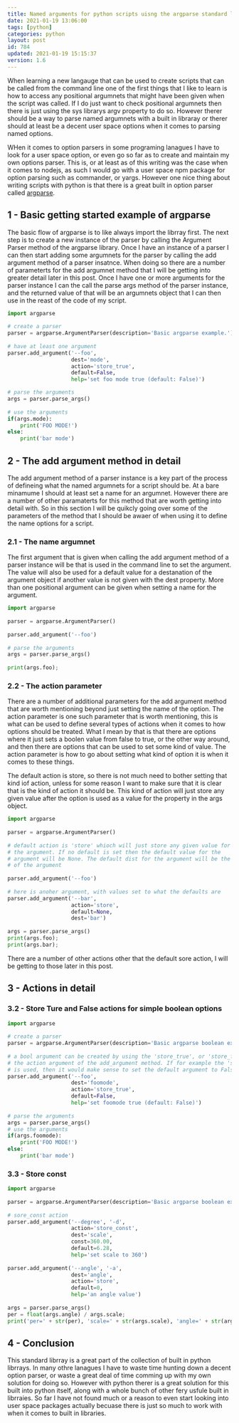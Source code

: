 ```yaml
---
title: Named arguments for python scripts uisng the argparse standard librray
date: 2021-01-19 13:06:00
tags: [python]
categories: python
layout: post
id: 784
updated: 2021-01-19 15:15:37
version: 1.6
---
```


When learning a new langauge that can be used to create scripts that can be called from the command line one of the first things that I like to learn is how to access any positional argumnets that might have been given when the script was called. If I do just want to check positional argumnets then there is just using the sys librarys argv property to do so. However therer should be a way to parse named argumnets with a built in libraray or therer should at least be a decent user space options when it comes to parsing named options.

WHen it comes to option parsers in some programing lanagues I have to look for a user space option, or even go so far as to create and maintain my own options parser. This is, or at least as of this writing was the case when it comes to nodejs, as such I would go with a user space npm package for option parsing such as commander, or yargs. However one nice thing about writing scripts with python is that there is a great built in option parser called [argparse](https://docs.python.org/3.7/library/argparse.html#argparse.ArgumentParser.add_argument).

<!-- more -->

## 1 - Basic getting started example of argparse

The basic flow of argparse is to like always import the librray first. The next step is to create a new instance of the parser by calling the Argument Parser method of the argparse library. Once I have an instance of a parser I can then start adding some argumnets for the parser by calling the add argument method of a parser insatnce. When doing so there are a number of parameterts for the add argumnet method that I will be getting into greater detail later in this post. Once I have one or more arguments for the parser instance I can the call the parse args method of the parser instance, and the returned value of that will be an argumnets object that I can then use in the reast of the code of my script.

```python
import argparse
 
# create a parser
parser = argparse.ArgumentParser(description='Basic argparse example.')
 
# have at least one argument
parser.add_argument('--foo',
                    dest='mode',
                    action='store_true',
                    default=False,
                    help='set foo mode true (default: False)')

# parse the arguments
args = parser.parse_args()
 
# use the arguments
if(args.mode):
    print('FOO MODE!')
else:
    print('bar mode')
```

## 2 - The add argument method in detail

The add argument method of a parser instance is a key part of the process of defineing what the named argumnets for a script should be. At a bare minamume I should at least set a name for an argumnet. However there are a number of other paramaterts for this method that are worth getting into detail with. So in this section I will be quikcly going over some of the parameters of the method that I should be awaer of when using it to define the name options for a script.

### 2.1 - The name argumnet

The first argument that is given when calling the add argument method of a parser instance will be that is used in the command line to set the argument. The value will also be used for a default value for a destanation of the argument object if another value is not given with the dest property. More than one positional argument can be given when setting a name for the argument.

```python
import argparse
 
parser = argparse.ArgumentParser()
 
parser.add_argument('--foo')
 
# parse the arguments
args = parser.parse_args()
 
print(args.foo);
```

### 2.2 - The action parameter

There are a number of additional parameters for the add argument method that are worth mentioning beyond just setting the name of the option. The action parameter is one such parameter that is worth mentioning, this is what can be used to define several types of actions when it comes to how options should be treated. What I mean by that is that there are options where it just sets a boolen value from false to true, or the other way around, and then there are options that can be used to set some kind of value. The action parameter is how to go about setting what kind of option it is when it comes to these things.

The default action is store, so there is not much need to bother setting that kind iof action, unless for some reason I want to make sure that it is clear that is the kind of action it should be. This kind of action will just store any given value after the option is used as a value for the property in the args object.

```python
import argparse
 
parser = argparse.ArgumentParser()
 
# default action is 'store' whioch will just store any given value for
# the argument. If no default is set then the default value for the
# argument will be None. The default dist for the argument will be the name
# of the argument
 
parser.add_argument('--foo')
 
# here is anoher argument, with values set to what the defaults are
parser.add_argument('--bar',
                    action='store',
                    default=None,
                    dest='bar')
 
args = parser.parse_args()
print(args.foo);
print(args.bar);
```

There are a number of other actions other that the default sore action, I will be getting to those later in this post.

## 3 - Actions in detail

### 3.2 - Store Ture and False actions for simple boolean options

```python
import argparse
 
# create a parser
parser = argparse.ArgumentParser(description='Basic argparse boolean example.')
 
# a bool argument can be created by using the 'store_true', or 'store_false' value for
# the action argument of the add_argument method. If for example the 'store_true' action
# is used, then it would make sense to set the default argument to False
parser.add_argument('--foo',
                    dest='foomode',
                    action='store_true',
                    default=False,
                    help='set foomode true (default: False)')
 
# parse the arguments
args = parser.parse_args()
# use the arguments
if(args.foomode):
    print('FOO MODE!')
else:
    print('bar mode')
```

### 3.3 - Store const

```python
import argparse
 
parser = argparse.ArgumentParser(description='Basic argparse boolean example.')
 
# sore_const action
parser.add_argument('--degree', '-d',
                    action='store_const',
                    dest='scale',
                    const=360.00,
                    default=6.28,
                    help='set scale to 360')
 
parser.add_argument('--angle', '-a',
                    dest='angle',
                    action='store',
                    default=0,
                    help='an angle value')
 
args = parser.parse_args()
per = float(args.angle) / args.scale;
print('per=' + str(per), 'scale=' + str(args.scale), 'angle=' + str(args.angle))
```

## 4 - Conclusion

This standard librray is a great part of the collection of built in python librrays. In many othre lanagues I have to waste time hunting down a decent option parser, or waste a great deal of time comming up with my own solution for doing so. However with python therer is a great solution for this built into python itself, along with a whole bunch of other fery usfule built in librraies. So far I have not found much or a reason to even start looking into user space packages actually becuase there is just so much to work with when it comes to built in libraries.


